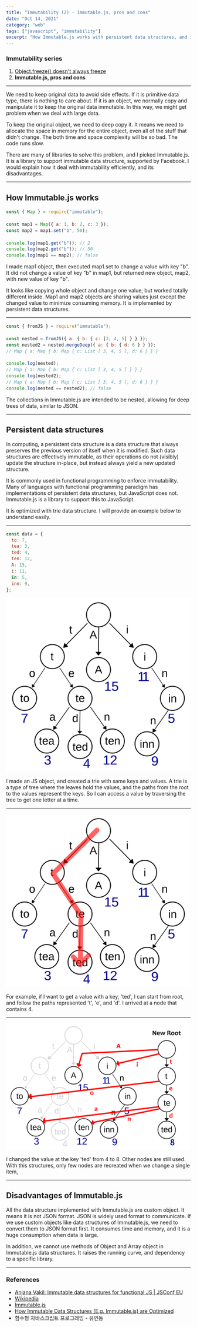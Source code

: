 ```yaml
---
title: "Immutability (2) - Immutable.js, pros and cons"
date: "Oct 14, 2021"
category: "web"
tags: ["javascript", "immutability"]
excerpt: "How Immutable.js works with persistent data structures, and its pros and cons..."
---
```


### Immutability series

1. [Object.freeze() doesn't always freeze](/post/immutability_object_freeze_doesnt_always_freeze)
2. **Immutable.js, pros and cons**

---

We need to keep original data to avoid side effects. If it is primitive data type, there is nothing to care about. If it is an object, we normally copy and manipulate it to keep the original data immutable. In this way, we might get problem when we deal with large data.

To keep the original object, we need to deep copy it. It means we need to allocate the space in memory for the entire object, even all of the stuff that didn't change. The both time and space complexity will be so bad. The code runs slow.

There are many of libraries to solve this problem, and I picked Immutable.js. It is a library to support immutable data structure, supported by Facebook. I would explain how it deal with immutability efficiently, and its disadvantages.

---

## How Immutable.js works

```js
const { Map } = require("immutable");

const map1 = Map({ a: 1, b: 2, c: 3 });
const map2 = map1.set("b", 50);

console.log(map1.get("b")); // 2
console.log(map2.get("b")); // 50
console.log(map1 == map2); // false
```

I made map1 object, then executed map1.set to change a value with key "b". It did not change a value of key "b" in map1, but returned new object, map2, with new value of key "b".

It looks like copying whole object and change one value, but worked totally different inside. Map1 and map2 objects are sharing values just except the changed value to minimize consuming memory. It is implemented by persistent data structures.

---

```js
const { fromJS } = require("immutable");

const nested = fromJS({ a: { b: { c: [3, 4, 5] } } });
const nested2 = nested.mergeDeep({ a: { b: { d: 6 } } });
// Map { a: Map { b: Map { c: List [ 3, 4, 5 ], d: 6 } } }

console.log(nested);
// Map { a: Map { b: Map { c: List [ 3, 4, 5 ] } } }
console.log(nested2);
// Map { a: Map { b: Map { c: List [ 3, 4, 5 ], d: 6 } } }
console.log(nested == nested2); // false
```

The collections in Immutable.js are intended to be nested, allowing for deep trees of data, similar to JSON.

---

## Persistent data structures

In computing, a persistent data structure is a data structure that always preserves the previous version of itself when it is modified. Such data structures are effectively immutable, as their operations do not (visibly) update the structure in-place, but instead always yield a new updated structure.

It is commonly used in functional programming to enforce immutability. Many of languages with functional programming paradigm has implementations of persistent data structures, but JavaScript does not. Immutable.js is a library to support this to JavaScript.

It is optimized with trie data structure. I will provide an example below to understand easily.

---

```js
const data = {
  to: 7,
  tea: 3,
  ted: 4,
  ten: 12,
  A: 15,
  i: 11,
  in: 5,
  inn: 9,
};
```

<img src="/img/immutability_immutable_js_pros_and_cons-1.png" class="post-pic">

I made an JS object, and created a trie with same keys and values. A trie is a type of tree where the leaves hold the values, and the paths from the root to the values represent the keys. So I can access a value by traversing the tree to get one letter at a time.

---

<img src="/img/immutability_immutable_js_pros_and_cons-2.png" class="post-pic">

For example, if I want to get a value with a key, 'ted', I can start from root, and follow the paths represented 't', 'e', and 'd'. I arrived at a node that contains 4.

---

<img src="/img/immutability_immutable_js_pros_and_cons-3.png" class="post-pic">

I changed the value at the key 'ted' from 4 to 8. Other nodes are still used. With this structures, only few nodes are recreated when we change a single item,

---

## Disadvantages of Immutable.js

All the data structure implemented with Immutable.js are custom object. It means it is not JSON format. JSON is widely used format to communicate. If we use custom objects like data structures of Immutable.js, we need to convert them to JSON format first. It consumes time and memory, and it is a huge consumption when data is large.

In addition, we cannot use methods of Object and Array object in Immutable.js data structures. It raises the running curve, and dependency to a specific library.

---

### References

- [Anjana Vakil: Immutable data structures for functional JS | JSConf EU](https://youtu.be/Wo0qiGPSV-s)
- [Wikipedia](https://en.wikipedia.org/wiki/Persistent_data_structure#Trees)
- [Immutable.js](https://immutable-js.com/)
- [How Immutable Data Structures (E.g. Immutable.js) are Optimized](https://hackernoon.com/how-immutable-data-structures-e-g-immutable-js-are-optimized-using-structural-sharing-e4424a866d56)
- 함수형 자바스크립트 프로그래밍 - 유인동
